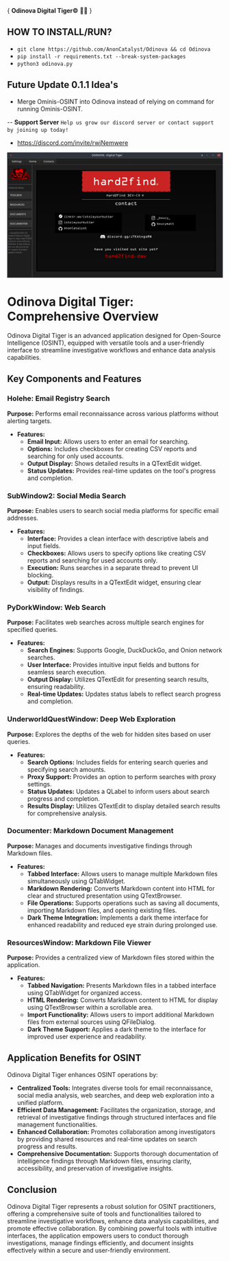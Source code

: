 { **Odinova Digital Tiger©️** 🕵️‍♂️ }

## HOW TO INSTALL/RUN?
- ```git clone https://github.com/AnonCatalyst/Odinova && cd Odinova```
- ```pip install -r requirements.txt --break-system-packages```
- ```python3 odinova.py```

## Future Update 0.1.1 Idea's 
- Merge Ominis-OSINT into Odinova instead of relying on command for running Ominis-OSINT.

-- **Support Server** `Help us grow our discord server or contact support by joining up today!` 
- https://discord.com/invite/rwjNemwere

<img src="img/screenshot.png" alt="Odinova Digital Tiger - Screenshot" style="max-width: 100%; height: auto; display: block; margin: 0 auto;">

# Odinova Digital Tiger: Comprehensive Overview

Odinova Digital Tiger is an advanced application designed for Open-Source Intelligence (OSINT), equipped with versatile tools and a user-friendly interface to streamline investigative workflows and enhance data analysis capabilities.

## Key Components and Features

### Holehe: Email Registry Search

**Purpose:** Performs email reconnaissance across various platforms without alerting targets.

- **Features:**
  - **Email Input:** Allows users to enter an email for searching.
  - **Options:** Includes checkboxes for creating CSV reports and searching for only used accounts.
  - **Output Display:** Shows detailed results in a QTextEdit widget.
  - **Status Updates:** Provides real-time updates on the tool's progress and completion.

### SubWindow2: Social Media Search

**Purpose:** Enables users to search social media platforms for specific email addresses.

- **Features:**
  - **Interface:** Provides a clean interface with descriptive labels and input fields.
  - **Checkboxes:** Allows users to specify options like creating CSV reports and searching for used accounts only.
  - **Execution:** Runs searches in a separate thread to prevent UI blocking.
  - **Output:** Displays results in a QTextEdit widget, ensuring clear visibility of findings.

### PyDorkWindow: Web Search

**Purpose:** Facilitates web searches across multiple search engines for specified queries.

- **Features:**
  - **Search Engines:** Supports Google, DuckDuckGo, and Onion network searches.
  - **User Interface:** Provides intuitive input fields and buttons for seamless search execution.
  - **Output Display:** Utilizes QTextEdit for presenting search results, ensuring readability.
  - **Real-time Updates:** Updates status labels to reflect search progress and completion.

### UnderworldQuestWindow: Deep Web Exploration

**Purpose:** Explores the depths of the web for hidden sites based on user queries.

- **Features:**
  - **Search Options:** Includes fields for entering search queries and specifying search amounts.
  - **Proxy Support:** Provides an option to perform searches with proxy settings.
  - **Status Updates:** Updates a QLabel to inform users about search progress and completion.
  - **Results Display:** Utilizes QTextEdit to display detailed search results for comprehensive analysis.

### Documenter: Markdown Document Management

**Purpose:** Manages and documents investigative findings through Markdown files.

- **Features:**
  - **Tabbed Interface:** Allows users to manage multiple Markdown files simultaneously using QTabWidget.
  - **Markdown Rendering:** Converts Markdown content into HTML for clear and structured presentation using QTextBrowser.
  - **File Operations:** Supports operations such as saving all documents, importing Markdown files, and opening existing files.
  - **Dark Theme Integration:** Implements a dark theme interface for enhanced readability and reduced eye strain during prolonged use.

### ResourcesWindow: Markdown File Viewer

**Purpose:** Provides a centralized view of Markdown files stored within the application.

- **Features:**
  - **Tabbed Navigation:** Presents Markdown files in a tabbed interface using QTabWidget for organized access.
  - **HTML Rendering:** Converts Markdown content to HTML for display using QTextBrowser within a scrollable area.
  - **Import Functionality:** Allows users to import additional Markdown files from external sources using QFileDialog.
  - **Dark Theme Support:** Applies a dark theme to the interface for improved user experience and readability.

## Application Benefits for OSINT

Odinova Digital Tiger enhances OSINT operations by:

- **Centralized Tools:** Integrates diverse tools for email reconnaissance, social media analysis, web searches, and deep web exploration into a unified platform.
- **Efficient Data Management:** Facilitates the organization, storage, and retrieval of investigative findings through structured interfaces and file management functionalities.
- **Enhanced Collaboration:** Promotes collaboration among investigators by providing shared resources and real-time updates on search progress and results.
- **Comprehensive Documentation:** Supports thorough documentation of intelligence findings through Markdown files, ensuring clarity, accessibility, and preservation of investigative insights.

## Conclusion

Odinova Digital Tiger represents a robust solution for OSINT practitioners, offering a comprehensive suite of tools and functionalities tailored to streamline investigative workflows, enhance data analysis capabilities, and promote effective collaboration. By combining powerful tools with intuitive interfaces, the application empowers users to conduct thorough investigations, manage findings efficiently, and document insights effectively within a secure and user-friendly environment.

